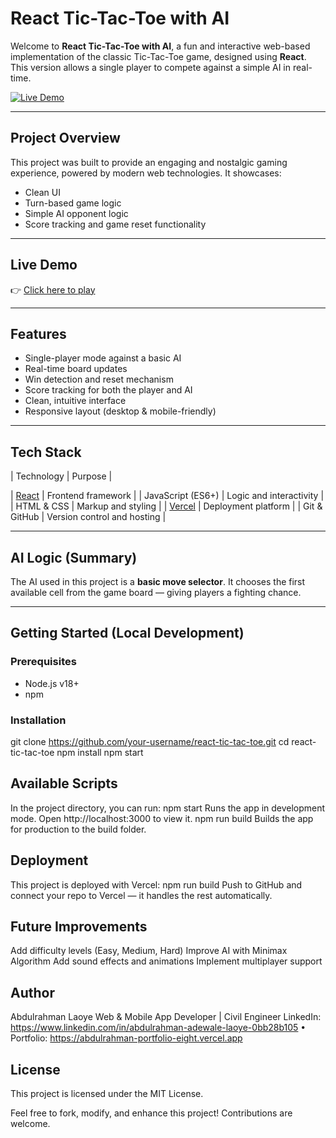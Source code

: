 # React Tic-Tac-Toe with AI
Welcome to **React Tic-Tac-Toe with AI**, a fun and interactive web-based implementation of the classic Tic-Tac-Toe game, designed using **React**. This version allows a single player to compete against a simple AI in real-time.

[![Live Demo](https://img.shields.io/badge/Live-Demo-green?style=flat-square&logo=vercel)](https://react-tic-tac-toe-ashen-two.vercel.app/)

---

## Project Overview
This project was built to provide an engaging and nostalgic gaming experience, powered by modern web technologies. It showcases:
- Clean UI
- Turn-based game logic
- Simple AI opponent logic
- Score tracking and game reset functionality

---

## Live Demo

👉 [Click here to play](https://react-tic-tac-toe-ashen-two.vercel.app/)

---

## Features

- Single-player mode against a basic AI
- Real-time board updates
- Win detection and reset mechanism
- Score tracking for both the player and AI
- Clean, intuitive interface
- Responsive layout (desktop & mobile-friendly)

---

## Tech Stack

| Technology                      |    Purpose |

| [React](https://reactjs.org/)   | Frontend framework |
| JavaScript (ES6+)               | Logic and interactivity |
| HTML & CSS                      | Markup and styling |
| [Vercel](https://vercel.com/)   | Deployment platform |
| Git & GitHub                    | Version control and hosting |

---

## AI Logic (Summary)

The AI used in this project is a **basic move selector**. It chooses the first available cell from the game board — giving players a fighting chance. 

---

## Getting Started (Local Development)

### Prerequisites
- Node.js v18+
- npm

### Installation
git clone https://github.com/your-username/react-tic-tac-toe.git
cd react-tic-tac-toe
npm install
npm start

## Available Scripts
In the project directory, you can run:
npm start
Runs the app in development mode. Open http://localhost:3000 to view it.
npm run build
Builds the app for production to the build folder.

## Deployment
This project is deployed with Vercel:
npm run build
Push to GitHub and connect your repo to Vercel — it handles the rest automatically.

## Future Improvements
Add difficulty levels (Easy, Medium, Hard)
Improve AI with Minimax Algorithm
Add sound effects and animations
Implement multiplayer support

## Author
Abdulrahman Laoye Web & Mobile App Developer | Civil Engineer 
LinkedIn: https://www.linkedin.com/in/abdulrahman-adewale-laoye-0bb28b105                       • Portfolio: https://abdulrahman-portfolio-eight.vercel.app

## License
This project is licensed under the MIT License.

Feel free to fork, modify, and enhance this project! Contributions are welcome.


